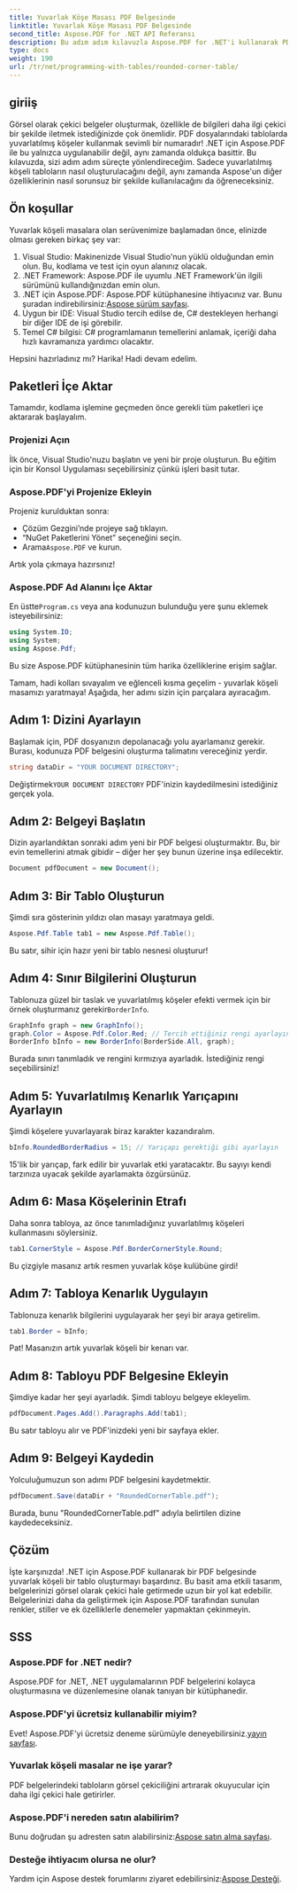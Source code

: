 ```yaml
---
title: Yuvarlak Köşe Masası PDF Belgesinde
linktitle: Yuvarlak Köşe Masası PDF Belgesinde
second_title: Aspose.PDF for .NET API Referansı
description: Bu adım adım kılavuzla Aspose.PDF for .NET'i kullanarak PDF belgelerinizde güzel yuvarlak köşeli bir tablonun nasıl oluşturulacağını öğrenin.
type: docs
weight: 190
url: /tr/net/programming-with-tables/rounded-corner-table/
---
```

## giriiş

Görsel olarak çekici belgeler oluşturmak, özellikle de bilgileri daha ilgi çekici bir şekilde iletmek istediğinizde çok önemlidir. PDF dosyalarındaki tablolarda yuvarlatılmış köşeler kullanmak sevimli bir numaradır! .NET için Aspose.PDF ile bu yalnızca uygulanabilir değil, aynı zamanda oldukça basittir. Bu kılavuzda, sizi adım adım süreçte yönlendireceğim. Sadece yuvarlatılmış köşeli tabloların nasıl oluşturulacağını değil, aynı zamanda Aspose'un diğer özelliklerinin nasıl sorunsuz bir şekilde kullanılacağını da öğreneceksiniz.

## Ön koşullar

Yuvarlak köşeli masalara olan serüvenimize başlamadan önce, elinizde olması gereken birkaç şey var:

1. Visual Studio: Makinenizde Visual Studio'nun yüklü olduğundan emin olun. Bu, kodlama ve test için oyun alanınız olacak.
2. .NET Framework: Aspose.PDF ile uyumlu .NET Framework'ün ilgili sürümünü kullandığınızdan emin olun.
3. .NET için Aspose.PDF: Aspose.PDF kütüphanesine ihtiyacınız var. Bunu şuradan indirebilirsiniz:[Aspose sürüm sayfası](https://releases.aspose.com/pdf/net/).
4. Uygun bir IDE: Visual Studio tercih edilse de, C# destekleyen herhangi bir diğer IDE de işi görebilir.
5. Temel C# bilgisi: C# programlamanın temellerini anlamak, içeriği daha hızlı kavramanıza yardımcı olacaktır.

Hepsini hazırladınız mı? Harika! Hadi devam edelim.

## Paketleri İçe Aktar

Tamamdır, kodlama işlemine geçmeden önce gerekli tüm paketleri içe aktararak başlayalım. 

### Projenizi Açın

İlk önce, Visual Studio'nuzu başlatın ve yeni bir proje oluşturun. Bu eğitim için bir Konsol Uygulaması seçebilirsiniz çünkü işleri basit tutar.

### Aspose.PDF'yi Projenize Ekleyin

Projeniz kurulduktan sonra:
- Çözüm Gezgini’nde projeye sağ tıklayın.
- “NuGet Paketlerini Yönet” seçeneğini seçin.
-  Arama`Aspose.PDF` ve kurun.

Artık yola çıkmaya hazırsınız!

### Aspose.PDF Ad Alanını İçe Aktar

 En üstte`Program.cs` veya ana kodunuzun bulunduğu yere şunu eklemek isteyebilirsiniz:

```csharp
using System.IO;
using System;
using Aspose.Pdf;
```

Bu size Aspose.PDF kütüphanesinin tüm harika özelliklerine erişim sağlar.

Tamam, hadi kolları sıvayalım ve eğlenceli kısma geçelim - yuvarlak köşeli masamızı yaratmaya! Aşağıda, her adımı sizin için parçalara ayıracağım.

## Adım 1: Dizini Ayarlayın

Başlamak için, PDF dosyanızın depolanacağı yolu ayarlamanız gerekir. Burası, kodunuza PDF belgesini oluşturma talimatını vereceğiniz yerdir.

```csharp
string dataDir = "YOUR DOCUMENT DIRECTORY";
```

 Değiştirmek`YOUR DOCUMENT DIRECTORY` PDF'inizin kaydedilmesini istediğiniz gerçek yola. 

## Adım 2: Belgeyi Başlatın

Dizin ayarlandıktan sonraki adım yeni bir PDF belgesi oluşturmaktır. Bu, bir evin temellerini atmak gibidir – diğer her şey bunun üzerine inşa edilecektir.

```csharp
Document pdfDocument = new Document();
```

## Adım 3: Bir Tablo Oluşturun

Şimdi sıra gösterinin yıldızı olan masayı yaratmaya geldi.

```csharp
Aspose.Pdf.Table tab1 = new Aspose.Pdf.Table();
```

Bu satır, sihir için hazır yeni bir tablo nesnesi oluşturur!

## Adım 4: Sınır Bilgilerini Oluşturun

 Tablonuza güzel bir taslak ve yuvarlatılmış köşeler efekti vermek için bir örnek oluşturmanız gerekir`BorderInfo`.

```csharp
GraphInfo graph = new GraphInfo();
graph.Color = Aspose.Pdf.Color.Red; // Tercih ettiğiniz rengi ayarlayın
BorderInfo bInfo = new BorderInfo(BorderSide.All, graph);
```

Burada sınırı tanımladık ve rengini kırmızıya ayarladık. İstediğiniz rengi seçebilirsiniz!

## Adım 5: Yuvarlatılmış Kenarlık Yarıçapını Ayarlayın

Şimdi köşelere yuvarlayarak biraz karakter kazandıralım.

```csharp
bInfo.RoundedBorderRadius = 15; // Yarıçapı gerektiği gibi ayarlayın
```

15'lik bir yarıçap, fark edilir bir yuvarlak etki yaratacaktır. Bu sayıyı kendi tarzınıza uyacak şekilde ayarlamakta özgürsünüz.

## Adım 6: Masa Köşelerinin Etrafı

Daha sonra tabloya, az önce tanımladığınız yuvarlatılmış köşeleri kullanmasını söylersiniz.

```csharp
tab1.CornerStyle = Aspose.Pdf.BorderCornerStyle.Round;
```

Bu çizgiyle masanız artık resmen yuvarlak köşe kulübüne girdi!

## Adım 7: Tabloya Kenarlık Uygulayın

Tablonuza kenarlık bilgilerini uygulayarak her şeyi bir araya getirelim.

```csharp
tab1.Border = bInfo;
```

Pat! Masanızın artık yuvarlak köşeli bir kenarı var.

## Adım 8: Tabloyu PDF Belgesine Ekleyin

Şimdiye kadar her şeyi ayarladık. Şimdi tabloyu belgeye ekleyelim.

```csharp
pdfDocument.Pages.Add().Paragraphs.Add(tab1);
```

Bu satır tabloyu alır ve PDF'inizdeki yeni bir sayfaya ekler. 

## Adım 9: Belgeyi Kaydedin

Yolculuğumuzun son adımı PDF belgesini kaydetmektir. 

```csharp
pdfDocument.Save(dataDir + "RoundedCornerTable.pdf");
```

Burada, bunu "RoundedCornerTable.pdf" adıyla belirtilen dizine kaydedeceksiniz.

## Çözüm

İşte karşınızda! .NET için Aspose.PDF kullanarak bir PDF belgesinde yuvarlak köşeli bir tablo oluşturmayı başardınız. Bu basit ama etkili tasarım, belgelerinizi görsel olarak çekici hale getirmede uzun bir yol kat edebilir. Belgelerinizi daha da geliştirmek için Aspose.PDF tarafından sunulan renkler, stiller ve ek özelliklerle denemeler yapmaktan çekinmeyin.

## SSS

### Aspose.PDF for .NET nedir?
Aspose.PDF for .NET, .NET uygulamalarının PDF belgelerini kolayca oluşturmasına ve düzenlemesine olanak tanıyan bir kütüphanedir.

### Aspose.PDF'yi ücretsiz kullanabilir miyim?
 Evet! Aspose.PDF'yi ücretsiz deneme sürümüyle deneyebilirsiniz.[yayın sayfası](https://releases.aspose.com/).

### Yuvarlak köşeli masalar ne işe yarar?
PDF belgelerindeki tabloların görsel çekiciliğini artırarak okuyucular için daha ilgi çekici hale getirirler.

### Aspose.PDF'i nereden satın alabilirim?
 Bunu doğrudan şu adresten satın alabilirsiniz:[Aspose satın alma sayfası](https://purchase.aspose.com/buy).

### Desteğe ihtiyacım olursa ne olur?
 Yardım için Aspose destek forumlarını ziyaret edebilirsiniz:[Aspose Desteği](https://forum.aspose.com/c/pdf/10).